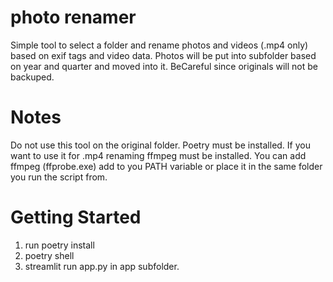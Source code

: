 # photo renamer
Simple tool to select a folder and rename photos and videos (.mp4 only) based on exif tags and video data.
Photos will be put into subfolder based on year and quarter and moved into it.
BeCareful since originals will not be backuped.

# Notes
Do not use this tool on the original folder.
Poetry must be installed.
If you want to use it for .mp4 renaming ffmpeg must be installed.
You can add ffmpeg (ffprobe.exe) add to you PATH variable or place it in the same folder you run the script from.

# Getting Started
1. run poetry install
2. poetry shell
3. streamlit run app.py in app subfolder.